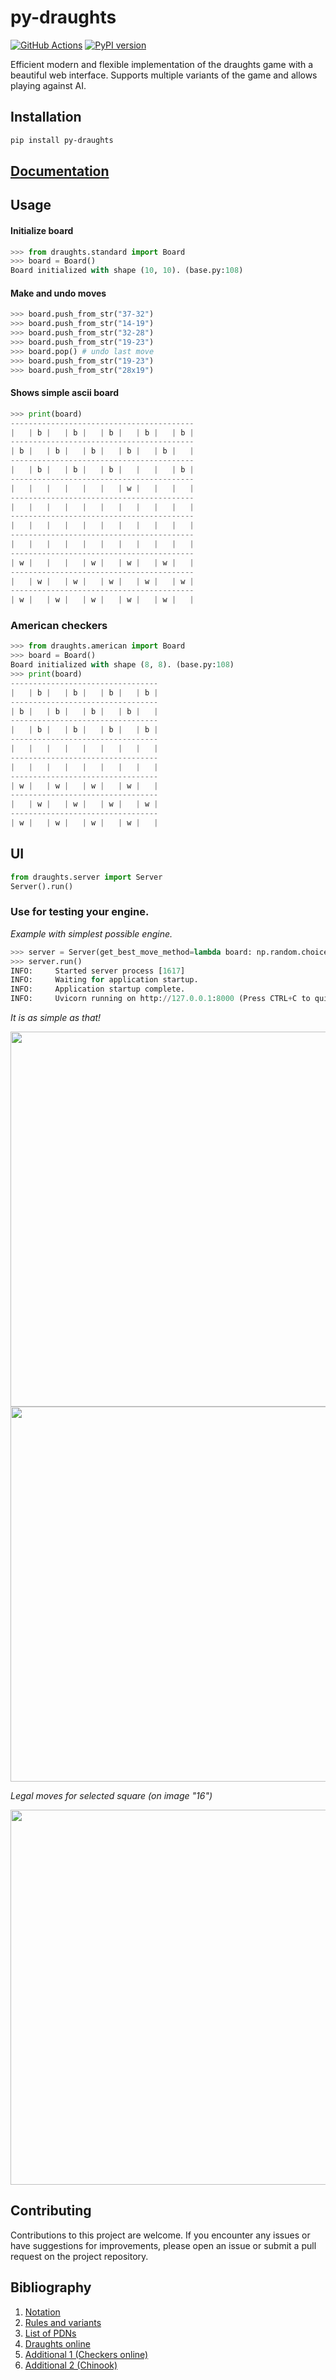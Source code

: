 # py-draughts

[![GitHub Actions](https://github.com/michalskibinski109/checkers/actions/workflows/python-app.yml/badge.svg)](https://github.com/michalskibinski109/checkers/actions/workflows/python-app.yml)
[![PyPI version](https://badge.fury.io/py/py-draughts.svg)](https://badge.fury.io/py/py-draughts)


Efficient modern and flexible implementation of the draughts game with a beautiful web interface. 
Supports multiple variants of the game and allows playing against AI.



## Installation

```bash
pip install py-draughts
```

## [Documentation](https://michalskibinski109.github.io/py-draughts/)

## Usage



#### Initialize board

```python
>>> from draughts.standard import Board
>>> board = Board()
Board initialized with shape (10, 10). (base.py:108)
```

#### Make and undo moves

```python
>>> board.push_from_str("37-32")
>>> board.push_from_str("14-19")
>>> board.push_from_str("32-28")
>>> board.push_from_str("19-23")
>>> board.pop() # undo last move
>>> board.push_from_str("19-23")
>>> board.push_from_str("28x19")
```

#### Shows simple ascii board

```python
>>> print(board)
-----------------------------------------
|   | b |   | b |   | b |   | b |   | b |
-----------------------------------------
| b |   | b |   | b |   | b |   | b |   |
-----------------------------------------
|   | b |   | b |   | b |   |   |   | b |
-----------------------------------------
|   |   |   |   |   |   | w |   |   |   |
-----------------------------------------
|   |   |   |   |   |   |   |   |   |   |
-----------------------------------------
|   |   |   |   |   |   |   |   |   |   |
-----------------------------------------
|   |   |   |   |   |   |   |   |   |   |
-----------------------------------------
| w |   |   |   | w |   | w |   | w |   |
-----------------------------------------
|   | w |   | w |   | w |   | w |   | w |
-----------------------------------------
| w |   | w |   | w |   | w |   | w |   |
```

### American checkers

```python
>>> from draughts.american import Board
>>> board = Board()
Board initialized with shape (8, 8). (base.py:108)
>>> print(board)
---------------------------------
|   | b |   | b |   | b |   | b |
---------------------------------
| b |   | b |   | b |   | b |   |
---------------------------------
|   | b |   | b |   | b |   | b |
---------------------------------
|   |   |   |   |   |   |   |   |
---------------------------------
|   |   |   |   |   |   |   |   |
---------------------------------
| w |   | w |   | w |   | w |   |
---------------------------------
|   | w |   | w |   | w |   | w |
---------------------------------
| w |   | w |   | w |   | w |   |
```


## UI

```python
from draughts.server import Server
Server().run()
```

### Use for testing your engine.

_Example with simplest possible engine._

```python
>>> server = Server(get_best_move_method=lambda board: np.random.choice([board.legal_moves]))
>>> server.run()
INFO:     Started server process [1617]
INFO:     Waiting for application startup.
INFO:     Application startup complete.
INFO:     Uvicorn running on http://127.0.0.1:8000 (Press CTRL+C to quit)
```

_It is as simple as that!_

<img src="https://github.com/michalskibinski109/py-draughts/assets/77834536/a5e2ca89-28e1-4dcc-96ae-b18fc602c9bc" width="600" />

<img src="https://github.com/michalskibinski109/py-draughts/assets/77834536/b14523ea-4bc4-45e1-b5c0-5deea3ed5328" width="600" />

*Legal moves for selected square (on image "16")*

<img src="https://github.com/michalskibinski109/py-draughts/assets/77834536/c8245cbc-06ec-4623-81ab-c9aaa9302627" width="600" />


## Contributing

Contributions to this project are welcome. If you encounter any issues or have suggestions for improvements, please open an issue or submit a pull request on the project repository.

## Bibliography

1. [Notation](https://en.wikipedia.org/wiki/Portable_Draughts_Notation)
2. [Rules and variants](https://en.wikipedia.org/wiki/Checkers)
3. [List of PDNs](https://github.com/mig0/Games-Checkers/)
4. [Draughts online](https://lidraughts.org/)
5. [Additional 1 (Checkers online)](https://checkers.online/play)
6. [Additional 2 (Chinook)](https://webdocs.cs.ualberta.ca/~chinook/play/notation.html)